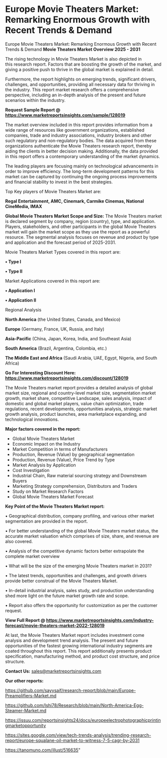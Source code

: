# Europe Movie Theaters Market: Remarking Enormous Growth with Recent Trends & Demand
Europe Movie Theaters Market: Remarking Enormous Growth with Recent Trends & Demand
<Strong> Movie Theaters Market Overview 2025 - 2031</strong>

The rising technology in Movie Theaters Market is also depicted in this research report. Factors that are boosting the growth of the market, and giving a positive push to thrive in the global market is explained in detail.

Furthermore, the report highlights on emerging trends, significant drivers, challenges, and opportunities, providing all necessary data for thriving in the industry. This report market research offers a comprehensive perspective, including an in-depth analysis of the present and future scenarios within the industry.

<strong>Request Sample Report @ <a href=https://www.marketreportsinsights.com/sample/128019>https://www.marketreportsinsights.com/sample/128019</a></strong>

The market overview included in this report provides information from a wide range of resources like government organizations, established companies, trade and industry associations, industry brokers and other such regulatory and non-regulatory bodies. The data acquired from these organizations authenticate the Movie Theaters research report, thereby aiding the clients in better decision making. Additionally, the data provided in this report offers a contemporary understanding of the market dynamics.

The leading players are focusing mainly on technological advancements in order to improve efficiency. The long-term development patterns for this market can be captured by continuing the ongoing process improvements and financial stability to invest in the best strategies.

Top Key players of Movie Theaters Market are:

<strong>Regal Entertainment, AMC, Cinemark, Carmike Cinemas, National CineMedia, IMAX</strong>

<strong><b>Global Movie Theaters Market Scope and Size:</b></strong>
The Movie Theaters market is declared segment by company, region (country), type, and application. Players, stakeholders, and other participants in the global Movie Theaters market will gain the market scope as they use the report as a powerful resource. The segmental analysis focuses on revenue and product by type and application and the forecast period of 2025-2031.

Movie Theaters Market Types covered in this report are:

<strong>• Type I

• Type II</strong>

Market Applications covered in this report are:

<strong>• Application I

• Application II</strong> 

Regional Analysis

<strong>North America</strong> (the United States, Canada, and Mexico)

<strong>Europe</strong> (Germany, France, UK, Russia, and Italy)

<strong>Asia-Pacific</strong> (China, Japan, Korea, India, and Southeast Asia)

<strong>South America</strong> (Brazil, Argentina, Colombia, etc.)

<strong>The Middle East and Africa</strong> (Saudi Arabia, UAE, Egypt, Nigeria, and South Africa)

<strong>Go For Interesting Discount Here: <a href=https://www.marketreportsinsights.com/discount/128019>https://www.marketreportsinsights.com/discount/128019</a></strong>

The Movie Theaters market report provides a detailed analysis of global market size, regional and country-level market size, segmentation market growth, market share, competitive Landscape, sales analysis, impact of domestic and global market players, value chain optimization, trade regulations, recent developments, opportunities analysis, strategic market growth analysis, product launches, area marketplace expanding, and technological innovations.

<strong><b>Major factors covered in the report:</b></strong>
<ul>
  <li>Global Movie Theaters Market </li>
  <li>Economic Impact on the Industry</li>
  <li>Market Competition in terms of Manufacturers</li>
  <li>Production, Revenue (Value) by geographical segmentation</li>
  <li>Production, Revenue (Value), Price Trend by Type</li>
  <li>Market Analysis by Application</li>
  <li>Cost Investigation</li>
  <li>Industrial Chain, Raw material sourcing strategy and Downstream Buyers</li>
  <li>Marketing Strategy comprehension, Distributors and Traders</li>
  <li>Study on Market Research Factors</li>
  <li>Global Movie Theaters Market Forecast</li>
</ul>

<strong><b>Key Point of the Movie Theaters Market report:</b></strong>

• Geographical distribution, company profiling, and various other market segmentation are provided in the report.

• For better understanding of the global Movie Theaters market status, the accurate market valuation which comprises of size, share, and revenue are also covered.

• Analysis of the competitive dynamic factors better extrapolate the complete market overview

• What will be the size of the emerging Movie Theaters market in 2031?

• The latest trends, opportunities and challenges, and growth drivers provide better construal of the Movie Theaters Market.

• In-detail industrial analysis, sales study, and production understanding shed more light on the future market growth rate and scope.

• Report also offers the opportunity for customization as per the customer request.

<strong><b>View Full Report @ <a href=https://www.marketreportsinsights.com/industry-forecast/movie-theaters-market-2022-128019>https://www.marketreportsinsights.com/industry-forecast/movie-theaters-market-2022-128019</a></b></strong>


At last, the Movie Theaters Market report includes investment come analysis and development trend analysis. The present and future opportunities of the fastest growing international industry segments are coated throughout this report. This report additionally presents product specification, manufacturing method, and product cost structure, and price structure.

<strong>Contact Us:</strong>
sales@marketreportsinsights.com

<strong>Our other reports:</strong>

<a href=https://github.com/sayysaif/research-report/blob/main/Europe-Preamplifiers-Market.md>https://github.com/sayysaif/research-report/blob/main/Europe-Preamplifiers-Market.md</a>

<a href=https://github.com/Ishi78/Research/blob/main/North-America-Egg-Steamer-Market.md>https://github.com/Ishi78/Research/blob/main/North-America-Egg-Steamer-Market.md</a>

<a href=https://issuu.com/reportsinsights24/docs/europeelectrophotographicprintingmarketopportunity>https://issuu.com/reportsinsights24/docs/europeelectrophotographicprintingmarketopportunity</a>

<a href=https://sites.google.com/view/tech-trends-analysis/trending-research-report/europe-squalane-oil-market-to-witness-7-5-cagr-by-2031>https://sites.google.com/view/tech-trends-analysis/trending-research-report/europe-squalane-oil-market-to-witness-7-5-cagr-by-2031</a>

<a href=https://tanomuno.com/illust/516635>https://tanomuno.com/illust/516635</a>"
